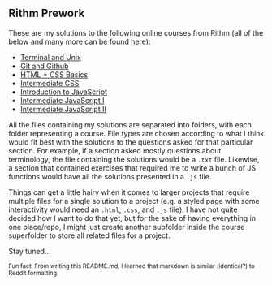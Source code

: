 ## Rithm Prework

These are my solutions to the following online courses from Rithm (all of the below and many more can be found [here](https://www.rithmschool.com/courses)):

* [Terminal and Unix](https://www.rithmschool.com/courses/terminal)
* [Git and Github](https://www.rithmschool.com/courses/git)
* [HTML + CSS Basics](https://www.rithmschool.com/courses/html-css-fundamentals)
* [Intermediate CSS](https://www.rithmschool.com/courses/intermediate-css-bootstrap)
* [Introduction to JavaScript](https://www.rithmschool.com/courses/javascript)
* [Intermediate JavaScript I](https://www.rithmschool.com/courses/intermediate-javascript)
* [Intermediate JavaScript II](https://www.rithmschool.com/courses/intermediate-javascript-part-2)

All the files containing my solutions are separated into folders, with each folder representing a course. File types are chosen according to what I think would fit best with the solutions to the questions asked for that particular section. For example, if a section asked mostly questions about terminology, the file containing the solutions would be a `.txt` file. Likewise, a section that contained exercises that required me to write a bunch of JS functions would have all the solutions presented in a `.js` file.

Things can get a little hairy when it comes to larger projects that require multiple files for a single solution to a project (e.g. a styled page with some interactivity would need an `.html`, `.css`, and `.js` file). I have not quite decided how I want to do that yet, but for the sake of having everything in one place/repo, I might just create another subfolder inside the course superfolder to store all related files for a project.

Stay tuned...

<sup>Fun fact: From writing this README.md, I learned that markdown is similar (identical?) to Reddit formatting.</sup>

